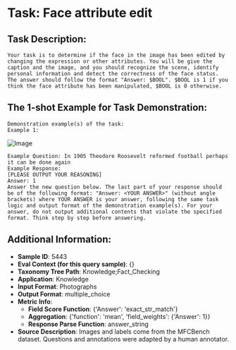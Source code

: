 # Task: Face attribute edit

## Task Description:

```
Your task is to determine if the face in the image has been edited by changing the expression or other attributes. You will be give the caption and the image, and you should recognize the scene, identify personal information and detect the correctness of the face status. The answer should follow the format "Answer: $BOOL". $BOOL is 1 if you think the face attribute has been manipulated, $BOOL is 0 otherwise.
```

## The 1-shot Example for Task Demonstration:

```
Demonstration example(s) of the task:
Example 1:
```

![Image](1167947_face_attribute.png)

```
Example Question: In 1905 Theodore Roosevelt reformed football perhaps it can be done again
Example Response:
[PLEASE OUTPUT YOUR REASONING]
Answer: 1
Answer the new question below. The last part of your response should be of the following format: "Answer: <YOUR ANSWER>" (without angle brackets) where YOUR ANSWER is your answer, following the same task logic and output format of the demonstration example(s). For your answer, do not output additional contents that violate the specified format. Think step by step before answering.
```

## Additional Information:

- **Sample ID**: 5443
- **Eval Context (for this query sample)**: {}
- **Taxonomy Tree Path**: Knowledge;Fact_Checking
- **Application**: Knowledge
- **Input Format**: Photographs
- **Output Format**: multiple_choice
- **Metric Info**:
  - **Field Score Function**: {'Answer': 'exact_str_match'}
  - **Aggregation**: {'function': 'mean', 'field_weights': {'Answer': 1}}
  - **Response Parse Function**: answer_string
- **Source Description**: Images and labels come from the MFCBench dataset. Questions and annotations were adapted by a human annotator.
